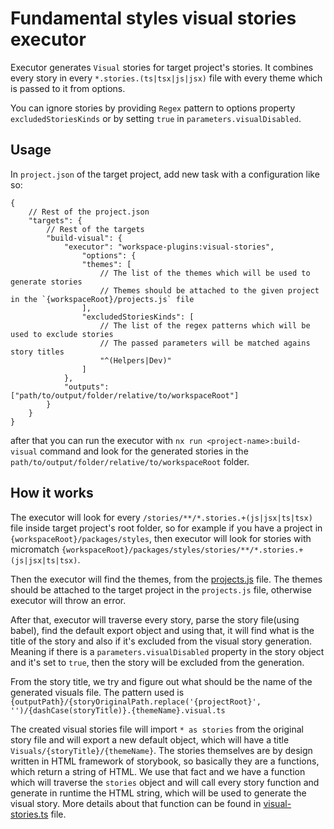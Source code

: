 # Fundamental styles visual stories executor

Executor generates `Visual` stories for target project's stories. It combines every story in every `*.stories.(ts|tsx|js|jsx)`
file with every theme which is passed to it from options.

You can ignore stories by providing `Regex` pattern to options property `excludedStoriesKinds` or by setting
`true` in `parameters.visualDisabled`.

## Usage

In `project.json` of the target project, add new task with a configuration like so:
```
{
    // Rest of the project.json
    "targets": {
        // Rest of the targets
        "build-visual": {
            "executor": "workspace-plugins:visual-stories",
                "options": {
                "themes": [
                    // The list of the themes which will be used to generate stories
                    // Themes should be attached to the given project in the `{workspaceRoot}/projects.js` file
                ],
                "excludedStoriesKinds": [
                    // The list of the regex patterns which will be used to exclude stories
                    // The passed parameters will be matched agains story titles
                    "^(Helpers|Dev)"
                ]
            },
            "outputs": ["path/to/output/folder/relative/to/workspaceRoot"]
        }
    }
}
```
after that you can run the executor with `nx run <project-name>:build-visual` command and look for the generated
stories in the `path/to/output/folder/relative/to/workspaceRoot` folder.

## How it works

The executor will look for every `/stories/**/*.stories.+(js|jsx|ts|tsx)` file inside target project's root
folder, so for example if you have a project in `{workspaceRoot}/packages/styles`, then executor will look for
stories with micromatch `{workspaceRoot}/packages/styles/stories/**/*.stories.+(js|jsx|ts|tsx)`.

Then the executor will find the themes, from the [projects.js](projects.js) file. The themes should be attached to
the target project in the `projects.js` file, otherwise executor will throw an error.

After that, executor will traverse every story, parse the story file(using babel), find the default export object and
using that, it will find what is the title of the story and also if it's excluded from the visual story generation.
Meaning if there is a `parameters.visualDisabled` property in the story object and it's set to `true`, then the story
will be excluded from the generation.

From the story title, we try and figure out what should be the name of the generated visuals file. The pattern used is
`{outputPath}/{storyOriginalPath.replace('{projectRoot}', '')/{dashCase(storyTitle)}.{themeName}.visual.ts`

The created visual stories file will import `* as stories` from the original story file and will export a new default
object, which will have a title `Visuals/{storyTitle}/{themeName}`. The stories themselves are by design written in
HTML framework of storybook, so basically they are a functions, which return a string of HTML. We use that fact and we
have a function which will traverse the `stories` object and will call every story function and generate in runtime
the HTML string, which will be used to generate the visual story. More details about that function can be found in
[visual-stories.ts](packages/storybook/src/lib/visual-stories.ts) file.
